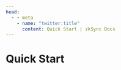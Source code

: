 ```yaml
---
head:
  - - meta
    - name: "twitter:title"
      content: Quick Start | zkSync Docs
---
```


# Quick Start
